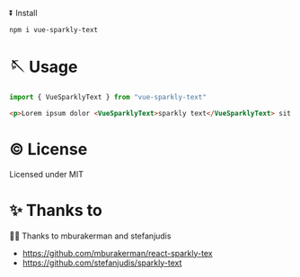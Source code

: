 ⏬ Install
```shell
npm i vue-sparkly-text
```

# 🪡 Usage

```javascript
import { VueSparklyText } from "vue-sparkly-text"
``` 

```html
<p>Lorem ipsum dolor <VueSparklyText>sparkly text</VueSparklyText> sit amet.</p>
```

# ©️ License

Licensed under MIT

# ✨ Thanks to

🙏🏼 Thanks to mburakerman and stefanjudis
- https://github.com/mburakerman/react-sparkly-tex
- https://github.com/stefanjudis/sparkly-text
